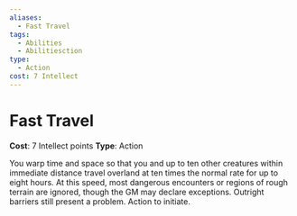 ```yaml
---
aliases:
  - Fast Travel
tags:
  - Abilities
  - Abilitiesction
type:
  - Action
cost: 7 Intellect
---
```


# Fast Travel

**Cost**: 7 Intellect points
**Type**: Action

You warp time and space so that you and up to ten other creatures within immediate distance travel overland at ten times the normal rate for up to eight hours. At this speed, most dangerous encounters or regions of rough terrain are ignored, though the GM may declare exceptions. Outright barriers still present a problem. Action to initiate.
